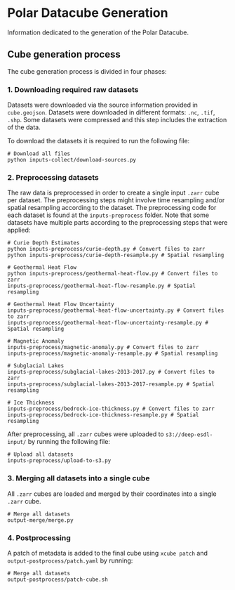 # Polar Datacube Generation

Information dedicated to the generation of the Polar Datacube.

## Cube generation process

The cube generation process is divided in four phases:

### 1. Downloading required raw datasets

Datasets were downloaded via the source information provided in `cube.geojson`. Datasets were downloaded in different formats: `.nc`, `.tif`, `.shp`. Some datasets were compressed and this step includes the extraction of the data.

To download the datasets it is required to run the following file:

```
# Download all files
python inputs-collect/download-sources.py
```

### 2. Preprocessing datasets

The raw data is preprocessed in order to create a single input `.zarr` cube per dataset. The preprocessing steps might involve time resampling and/or spatial resampling according to the dataset. The preprocessing code for each dataset is found at the `inputs-preprocess` folder. Note that some datasets have multiple parts according to the preprocessing steps that were applied:

```
# Curie Depth Estimates
python inputs-preprocess/curie-depth.py # Convert files to zarr
python inputs-preprocess/curie-depth-resample.py # Spatial resampling

# Geothermal Heat Flow
python inputs-preprocess/geothermal-heat-flow.py # Convert files to zarr
inputs-preprocess/geothermal-heat-flow-resample.py # Spatial resampling

# Geothermal Heat Flow Uncertainty
inputs-preprocess/geothermal-heat-flow-uncertainty.py # Convert files to zarr
inputs-preprocess/geothermal-heat-flow-uncertainty-resample.py # Spatial resampling

# Magnetic Anomaly
inputs-preprocess/magnetic-anomaly.py # Convert files to zarr
inputs-preprocess/magnetic-anomaly-resample.py # Spatial resampling

# Subglacial Lakes
inputs-preprocess/subglacial-lakes-2013-2017.py # Convert files to zarr
inputs-preprocess/subglacial-lakes-2013-2017-resample.py # Spatial resampling

# Ice Thickness
inputs-preprocess/bedrock-ice-thickness.py # Convert files to zarr
inputs-preprocess/bedrock-ice-thickness-resample.py # Spatial resampling
```

After preprocessing, all `.zarr` cubes were uploaded to `s3://deep-esdl-input/` by running the following file:

```
# Upload all datasets
inputs-preprocess/upload-to-s3.py
```

### 3. Merging all datasets into a single cube

All `.zarr` cubes are loaded and merged by their coordinates into a single `.zarr` cube.

```
# Merge all datasets
output-merge/merge.py
```

### 4. Postprocessing

A patch of metadata is added to the final cube using `xcube patch` and `output-postprocess/patch.yaml` by running:

```
# Merge all datasets
output-postprocess/patch-cube.sh
```